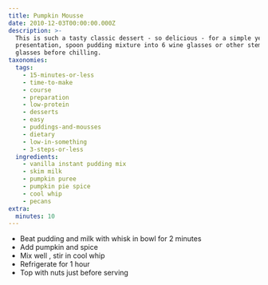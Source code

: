 ```yaml
---
title: Pumpkin Mousse
date: 2010-12-03T00:00:00.000Z
description: >-
  This is such a tasty classic dessert - so delicious - for a simple yet elegant
  presentation, spoon pudding mixture into 6 wine glasses or other stemmed
  glasses before chilling.
taxonomies:
  tags:
    - 15-minutes-or-less
    - time-to-make
    - course
    - preparation
    - low-protein
    - desserts
    - easy
    - puddings-and-mousses
    - dietary
    - low-in-something
    - 3-steps-or-less
  ingredients:
    - vanilla instant pudding mix
    - skim milk
    - pumpkin puree
    - pumpkin pie spice
    - cool whip
    - pecans
extra:
  minutes: 10
---
```

 - Beat pudding and milk with whisk in bowl for 2 minutes
 - Add pumpkin and spice
 - Mix well , stir in cool whip
 - Refrigerate for 1 hour
 - Top with nuts just before serving
